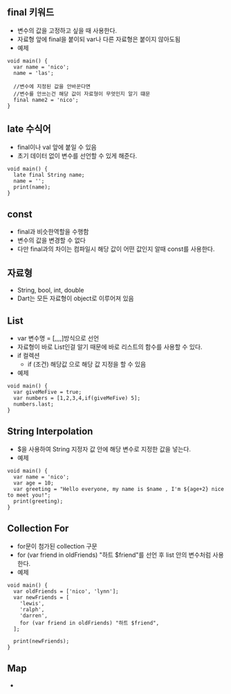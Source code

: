 ## final 키워드
- 변수의 값을 고정하고 싶을 때 사용한다.
- 자료형 앞에 final을 붙이되 var나 다른 자료형은 붙이지 않아도됨
- 예제
```
void main() {
  var name = 'nico';
  name = 'las';

  //변수에 지정된 값을 안바꾼다면
  //변수를 안쓰는건 해당 값이 자료형이 무엇인지 알기 떄문
  final name2 = 'nico';
}
```

## late 수식어
- final이나 val 앞에 붙일 수 있음
- 초기 데이터 없이 변수를 선언할 수 있게 해준다.
```
void main() {
  late final String name;
  name = '';
  print(name);
}
```

## const
- final과 비슷한역할을 수행함
- 변수의 값을 변경할 수 없다
- 다만 final과의 차이는 컴파일시 해당 값이 어떤 값인지 알때 const를 사용한다.

## 자료형
- String, bool, int, double
- Dart는 모든 자료형이 object로 이루어져 있음

## List
- var 변수명 = [,,,,]방식으로 선언
- 자료형이 바로 List인걸 알기 때문에 바로 리스트의 함수를 사용할 수 있다.
- if 컬렉션
  - if (조건) 해당값 으로 해당 값 지정을 할 수 있음
- 예제
```
void main() {
  var giveMeFive = true;
  var numbers = [1,2,3,4,if(giveMeFive) 5];
  numbers.last;
}
```

## String Interpolation
- $을 사용하여 String 지정자 값 안에 해당 변수로 지정한 값을 넣는다.
- 예제
```
void main() {
  var name = 'nico';
  var age = 10;
  var greeting = "Hello everyone, my name is $name , I'm ${age+2} nice to meet you!"; 
  print(greeting);
}
```

## Collection For
- for문이 첨가된 collection 구문
- for (var friend in oldFriends) "하트 $friend"를 선언 후 list 안의 변수처럼 사용한다.
- 예제
```
void main() {
  var oldFriends = ['nico', 'lynn'];
  var newFriends = [
    'lewis',
    'ralph',
    'darren',
    for (var friend in oldFriends) "하트 $friend",
  ];

  print(newFriends);
}
```
  
## Map
- 
